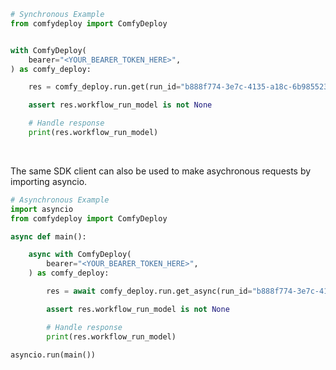 <!-- Start SDK Example Usage [usage] -->
```python
# Synchronous Example
from comfydeploy import ComfyDeploy


with ComfyDeploy(
    bearer="<YOUR_BEARER_TOKEN_HERE>",
) as comfy_deploy:

    res = comfy_deploy.run.get(run_id="b888f774-3e7c-4135-a18c-6b985523c4bc")

    assert res.workflow_run_model is not None

    # Handle response
    print(res.workflow_run_model)
```

</br>

The same SDK client can also be used to make asychronous requests by importing asyncio.
```python
# Asynchronous Example
import asyncio
from comfydeploy import ComfyDeploy

async def main():

    async with ComfyDeploy(
        bearer="<YOUR_BEARER_TOKEN_HERE>",
    ) as comfy_deploy:

        res = await comfy_deploy.run.get_async(run_id="b888f774-3e7c-4135-a18c-6b985523c4bc")

        assert res.workflow_run_model is not None

        # Handle response
        print(res.workflow_run_model)

asyncio.run(main())
```
<!-- End SDK Example Usage [usage] -->